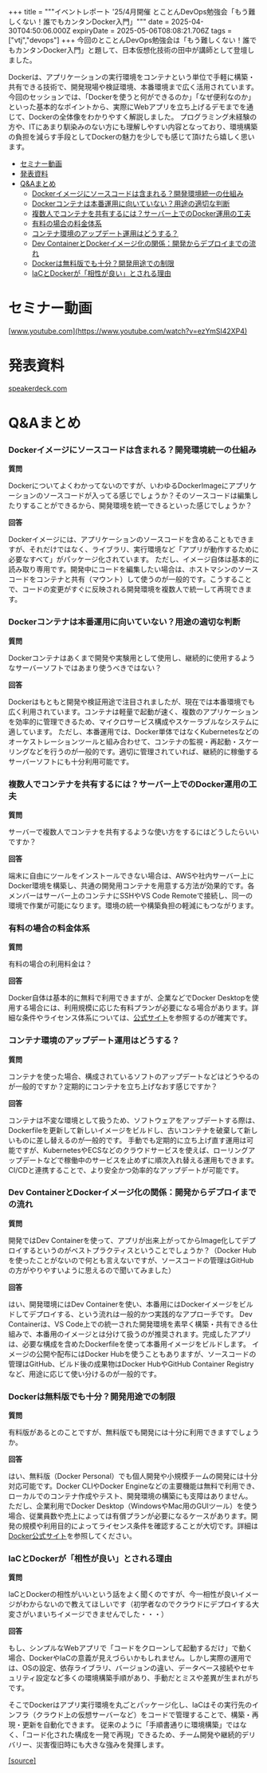 +++
title = """イベントレポート '25/4月開催 とことんDevOps勉強会「もう難しくない！誰でもカンタンDocker入門」"""
date = 2025-04-30T04:50:06.000Z
expiryDate = 2025-05-06T08:08:21.706Z
tags = ["vtj","devops"]
+++
今回のとことんDevOps勉強会は「もう難しくない！誰でもカンタンDocker入門」と題して、日本仮想化技術の田中が講師として登壇しました。

Dockerは、アプリケーションの実行環境をコンテナという単位で手軽に構築・共有できる技術で、開発現場や検証環境、本番環境まで広く活用されています。 今回のセッションでは、「Dockerを使うと何ができるのか」「なぜ便利なのか」といった基本的なポイントから、実際にWebアプリを立ち上げるデモまでを通じて、Dockerの全体像をわかりやすく解説しました。 プログラミング未経験の方や、ITにあまり馴染みのない方にも理解しやすい内容となっており、環境構築の負担を減らす手段としてDockerの魅力を少しでも感じて頂けたら嬉しく思います。

*   [セミナー動画](#セミナー動画)
*   [発表資料](#発表資料)
*   [Q&Aまとめ](#QAまとめ)
    *   [Dockerイメージにソースコードは含まれる？開発環境統一の仕組み](#Dockerイメージにソースコードは含まれる開発環境統一の仕組み)
    *   [Dockerコンテナは本番運用に向いていない？用途の適切な判断](#Dockerコンテナは本番運用に向いていない用途の適切な判断)
    *   [複数人でコンテナを共有するには？サーバー上でのDocker運用の工夫](#複数人でコンテナを共有するにはサーバー上でのDocker運用の工夫)
    *   [有料の場合の料金体系](#有料の場合の料金体系)
    *   [コンテナ環境のアップデート運用はどうする？](#コンテナ環境のアップデート運用はどうする)
    *   [Dev ContainerとDockerイメージ化の関係：開発からデプロイまでの流れ](#Dev-ContainerとDockerイメージ化の関係開発からデプロイまでの流れ)
    *   [Dockerは無料版でも十分？開発用途での制限](#Dockerは無料版でも十分開発用途での制限)
    *   [IaCとDockerが「相性が良い」とされる理由](#IaCとDockerが相性が良いとされる理由)

セミナー動画
======

[www.youtube.com](https://www.youtube.com/watch?v=ezYmSI42XP4)

発表資料
====

[speakerdeck.com](https://speakerdeck.com/devops_vtj/mounan-sikunai-shui-demokantandockerru-men-30fen-deanatanopcniapuriwoli-tishang-geru)

Q&Aまとめ
======

### Dockerイメージにソースコードは含まれる？開発環境統一の仕組み

**質問**

Dockerについてよくわかってないのですが、いわゆるDockerImageにアプリケーションのソースコードが入ってる感じでしょうか？そのソースコードは編集したりすることができるから、開発環境を統一できるといった感じでしょうか？

**回答**

Dockerイメージには、アプリケーションのソースコードを含めることもできますが、それだけではなく、ライブラリ、実行環境など「アプリが動作するために必要なすべて」がパッケージ化されています。 ただし、イメージ自体は基本的に読み取り専用です。開発中にコードを編集したい場合は、ホストマシンのソースコードをコンテナと共有（マウント）して使うのが一般的です。こうすることで、コードの変更がすぐに反映される開発環境を複数人で統一して再現できます。

### Dockerコンテナは本番運用に向いていない？用途の適切な判断

**質問**

Dockerコンテナはあくまで開発や実験用として使用し、継続的に使用するようなサーバーソフトではあまり使うべきではない？

**回答**

Dockerはもともと開発や検証用途で注目されましたが、現在では本番環境でも広く利用されています。コンテナは軽量で起動が速く、複数のアプリケーションを効率的に管理できるため、マイクロサービス構成やスケーラブルなシステムに適しています。 ただし、本番運用では、Docker単体ではなくKubernetesなどのオーケストレーションツールと組み合わせて、コンテナの監視・再起動・スケーリングなどを行うのが一般的です。適切に管理されていれば、継続的に稼働するサーバーソフトにも十分利用可能です。

### 複数人でコンテナを共有するには？サーバー上でのDocker運用の工夫

**質問**

サーバーで複数人でコンテナを共有するような使い方をするにはどうしたらいいですか？

**回答**

端末に自由にツールをインストールできない場合は、AWSや社内サーバー上にDocker環境を構築し、共通の開発用コンテナを用意する方法が効果的です。各メンバーはサーバー上のコンテナにSSHやVS Code Remoteで接続し、同一の環境で作業が可能になります。環境の統一や構築負担の軽減にもつながります。

### 有料の場合の料金体系

**質問**

有料の場合の利用料金は？

**回答**

Docker自体は基本的に無料で利用できますが、企業などでDocker Desktopを使用する場合には、利用規模に応じた有料プランが必要になる場合があります。詳細な条件やライセンス体系については、[公式サイト](https://www.docker.com/pricing)を参照するのが確実です。

### コンテナ環境のアップデート運用はどうする？

**質問**

コンテナを使った場合、構成されているソフトのアップデートなどはどうやるのが一般的ですか？定期的にコンテナを立ち上げなおす感じですか？

**回答**

コンテナは不変な環境として扱うため、ソフトウェアをアップデートする際は、Dockerfileを更新して新しいイメージをビルドし、古いコンテナを破棄して新しいものに差し替えるのが一般的です。 手動でも定期的に立ち上げ直す運用は可能ですが、KubernetesやECSなどのクラウドサービスを使えば、ローリングアップデートなどで稼働中のサービスを止めずに順次入れ替える運用もできます。CI/CDと連携することで、より安全かつ効率的なアップデートが可能です。

### Dev ContainerとDockerイメージ化の関係：開発からデプロイまでの流れ

**質問**

開発ではDev Containerを使って、アプリが出来上がってからImage化してデプロイするというのがベストプラクティスということでしょうか？（Docker Hubを使ったことがないので何とも言えないですが、ソースコードの管理はGitHubの方がやりやすいように思えるので聞いてみました）

**回答**

はい、開発環境にはDev Containerを使い、本番用にはDockerイメージをビルドしてデプロイする、という流れは一般的かつ実践的なアプローチです。 Dev Containerは、VS Code上での統一された開発環境を素早く構築・共有できる仕組みで、本番用のイメージとは分けて扱うのが推奨されます。完成したアプリは、必要な構成を含めたDockerfileを使って本番用イメージをビルドします。 イメージの公開や配布にはDocker Hubを使うこともありますが、ソースコードの管理はGitHub、ビルド後の成果物はDocker HubやGitHub Container Registryなど、用途に応じて使い分けるのが一般的です。

### Dockerは無料版でも十分？開発用途での制限

**質問**

有料版があるとのことですが、無料版でも開発には十分に利用できますでしょうか。

**回答**

はい、無料版（Docker Personal）でも個人開発や小規模チームの開発には十分対応可能です。Docker CLIやDocker Engineなどの主要機能は無料で利用でき、ローカルでのコンテナ作成やテスト、開発環境の構築にも支障はありません。 ただし、企業利用でDocker Desktop（WindowsやMac用のGUIツール）を使う場合、従業員数や売上によっては有償プランが必要になるケースがあります。開発の規模や利用目的によってライセンス条件を確認することが大切です。詳細は[Docker公式サイト](https://www.docker.com/pricing/)を参照してください。

### IaCとDockerが「相性が良い」とされる理由

**質問**

IaCとDockerの相性がいいという話をよく聞くのですが、今一相性が良いイメージがわからないので教えてほしいです（初学者なのでクラウドにデプロイする大変さがいまいちイメージできませんでした・・・）

**回答**

もし、シンプルなWebアプリで「コードをクローンして起動するだけ」で動く場合、DockerやIaCの意義が見えづらいかもしれません。しかし実際の運用では、OSの設定、依存ライブラリ、バージョンの違い、データベース接続やセキュリティ設定など多くの環境構築手順があり、手動だとミスや差異が生まれがちです。

そこでDockerはアプリ実行環境を丸ごとパッケージ化し、IaCはその実行先のインフラ（クラウド上の仮想サーバーなど）をコードで管理することで、構築・再現・更新を自動化できます。 従来のように「手順書通りに環境構築」ではなく、「コード化された構成を一発で再現」できるため、チーム開発や継続的デリバリー、災害復旧時にも大きな強みを発揮します。

[[source]](https://devops-blog.virtualtech.jp/entry/20250430/1745988606)

